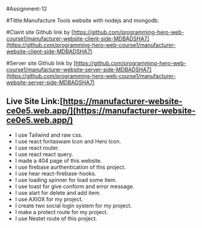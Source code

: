 #Assignment-12

#Tittle:Manufacture Tools website with nodejs and mongodb.

#Claint site Github link by [https://github.com/programming-hero-web-course1/manufacturer-website-client-side-MDBADSHA7](https://github.com/programming-hero-web-course1/manufacturer-website-client-side-MDBADSHA7)

#Server site Github link by [https://github.com/programming-hero-web-course1/manufacturer-website-server-side-MDBADSHA7](https://github.com/programming-hero-web-course1/manufacturer-website-server-side-MDBADSHA7)

## Live Site Link:[https://manufacturer-website-ce0e5.web.app/](https://manufacturer-website-ce0e5.web.app/)

* I use Tailwind and raw css.
* I use react fontaswam Icon and Hero Icon.
* I use react router.
* I use react react query.
* I made a 404 page of this website.
* I use firebase aurthentication of this project.
* I use hear react-firebase-hooks.
* I use loading spinner for load some item.
* I use toast for give conform and error message.
* I use alart for delete and add item.
* I use AXIOX for my project.
* I create two social login system for my project.
* I make a protect route for my project.
* I use Nestet route of this project.
